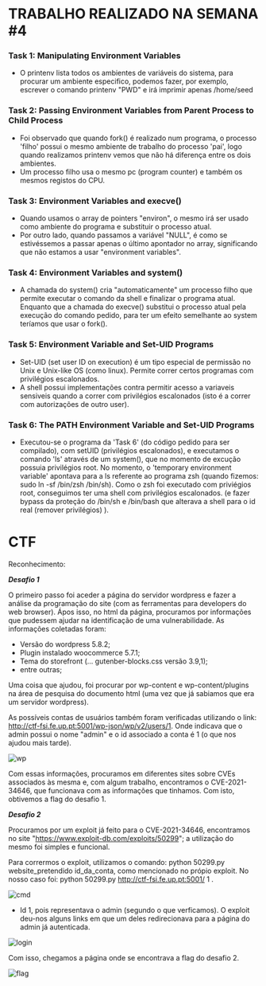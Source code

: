 # TRABALHO REALIZADO NA SEMANA #4

### Task 1: Manipulating Environment Variables

- O printenv lista todos os ambientes de variáveis do sistema, para procurar um ambiente especifico, podemos fazer, por exemplo, escrever o comando printenv "PWD"  e irá imprimir apenas /home/seed

### Task 2: Passing Environment Variables from Parent Process to Child Process

- Foi observado que quando fork() é realizado num programa, o processo 'filho' possui o mesmo ambiente de trabalho do processo 'pai', logo quando realizamos printenv vemos que não há diferença entre os dois ambientes.
- Um processo filho usa o mesmo pc (program counter) e também os mesmos registos do CPU.

### Task 3: Environment Variables and execve()

- Quando usamos o array de pointers "environ", o mesmo irá ser usado como ambiente do programa e substituir o processo atual.
- Por outro lado, quando passamos a variável "NULL", é como se estivéssemos a passar apenas o último apontador no array, significando que não estamos a usar "environment variables".

### Task 4: Environment Variables and system()

- A chamada do system() cria "automaticamente" um processo filho que permite executar o comando da shell e finalizar o programa atual. Enquanto que a chamada do execve() substitui  o processo atual pela execução do comando pedido, para ter um efeito semelhante ao system teríamos que usar o fork(). 

### Task 5: Environment Variable and Set-UID Programs

- Set-UID (set user ID on execution) é um tipo especial de permissão no Unix e Unix-like OS (como linux). Permite correr certos programas com privilégios escalonados.
- A shell possui implementações contra permitir acesso a variaveis sensiveis quando a correr com privilégios escalonados (isto é a correr com autorizações de outro user).

### Task 6: The PATH Environment Variable and Set-UID Programs

- Executou-se o programa da 'Task 6'  (do código pedido para ser compilado), com setUID (privilégios escalonados), e executamos o comando 'ls' através de um system(), que no momento de excução possuia privilégios root. No momento, o 'temporary environment variable' apontava para a ls referente ao programa zsh (quando fizemos: sudo ln -sf /bin/zsh /bin/sh). Como o zsh foi executado com priviégios root, conseguimos ter uma shell com privilégios escalonados. (e fazer bypass da proteção do /bin/sh e /bin/bash que alterava a shell para o id real (remover privilégios) ).

# CTF

Reconhecimento:

**_Desafio 1_**

O primeiro passo foi aceder a página do servidor wordpress e fazer a análise da programação do site (com as ferramentas para developers do web browser). Ápos isso, no html da página, procuramos por informações que pudessem ajudar na identificação de uma vulnerabilidade.
As informações coletadas foram: 

- Versão do wordpress 5.8.2;
- Plugin instalado woocommerce 5.7.1;
- Tema do storefront (... gutenber-blocks.css versão 3.9,1);
- entre outras;

Uma coisa que ajudou, foi procurar por wp-content e wp-content/plugins na área de pesquisa do documento html (uma vez que já sabiamos que era um servidor wordpress).

As possíveis contas de usuários também foram verificadas utilizando o link: http://ctf-fsi.fe.up.pt:5001/wp-json/wp/v2/users/1.
Onde indicava que o admin possui o nome "admin" e o id associado a conta é 1 (o que nos ajudou mais tarde).

![wp](https://media.discordapp.net/attachments/903555414715670578/909357486329458748/unknown.png?width=500&height=350)

Com essas informações, procuramos em diferentes sites sobre CVEs associados às mesma e, com algum trabalho, encontramos o CVE-2021-34646, que funcionava com as informações que tinhamos. Com isto, obtivemos a flag do desafio 1.

**_Desafio 2_**

Procuramos por um exploit já feito para o CVE-2021-34646, encontramos no site "https://www.exploit-db.com/exploits/50299"; a utilização do mesmo foi simples e funcional.

Para corrermos o exploit, utilizamos o comando: python 50299.py website_pretendido id_da_conta, como mencionado no própio exploit. 
No nosso caso foi: python 50299.py http://ctf-fsi.fe.up.pt:5001/ 1 .

![cmd](https://media.discordapp.net/attachments/903555414715670578/909361830688849951/unknown.png?width=500&height=265)
- Id 1, pois representava o admin (segundo o que verficamos). O exploit deu-nos alguns links em que um deles redirecionava para a página do admin já autenticada.

![login](https://media.discordapp.net/attachments/903555414715670578/909362360278450186/unknown.png?width=500&height=257)

Com isso, chegamos a página onde se encontrava a flag do desafio 2.

![flag](https://media.discordapp.net/attachments/903555414715670578/909361430208335912/unknown.png?width=500&height=256)
